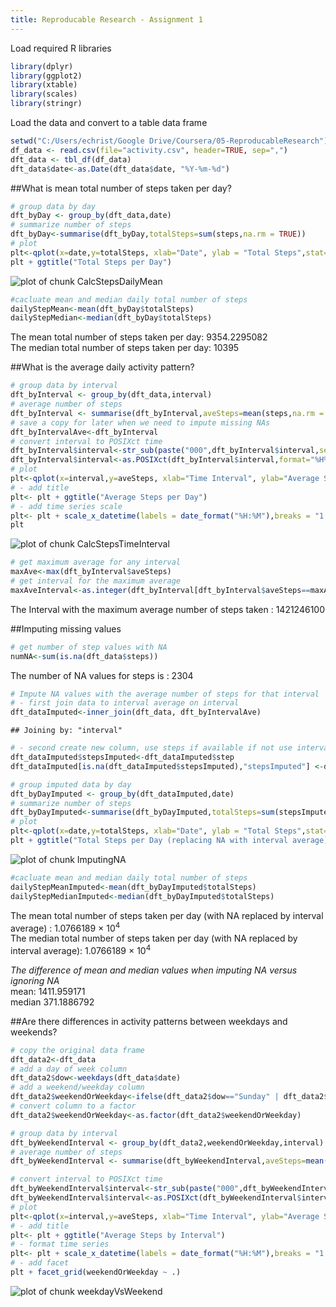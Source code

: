 ```yaml
---
title: Reproducable Research - Assignment 1
---
```


Load required R libraries


```r
library(dplyr)
library(ggplot2)
library(xtable)
library(scales)
library(stringr)
```
Load the data and convert to a table data frame


```r
setwd("C:/Users/echrist/Google Drive/Coursera/05-ReproducableResearch")
df_data <- read.csv(file="activity.csv", header=TRUE, sep=",")
dft_data <- tbl_df(df_data)
dft_data$date<-as.Date(dft_data$date, "%Y-%m-%d")
```
  
##What is mean total number of steps taken per day?


```r
# group data by day
dft_byDay <- group_by(dft_data,date)
# summarize number of steps
dft_byDay<-summarise(dft_byDay,totalSteps=sum(steps,na.rm = TRUE))
# plot 
plt<-qplot(x=date,y=totalSteps, xlab="Date", ylab = "Total Steps",stat="identity", data=dft_byDay, geom="histogram")
plt + ggtitle("Total Steps per Day")
```

![plot of chunk CalcStepsDailyMean](figure/CalcStepsDailyMean-1.png) 

```r
#cacluate mean and median daily total number of steps
dailyStepMean<-mean(dft_byDay$totalSteps)
dailyStepMedian<-median(dft_byDay$totalSteps)
```
The mean total number of steps taken per day:  9354.2295082  
The median total number of steps taken per day:  10395
  
##What is the average daily activity pattern?

```r
# group data by interval
dft_byInterval <- group_by(dft_data,interval)
# average number of steps
dft_byInterval <- summarise(dft_byInterval,aveSteps=mean(steps,na.rm = TRUE))
# save a copy for later when we need to impute missing NAs
dft_byIntervalAve<-dft_byInterval
# convert interval to POSIXct time
dft_byInterval$interval<-str_sub(paste("000",dft_byInterval$interval,sep=""),-4,-1)
dft_byInterval$interval<-as.POSIXct(dft_byInterval$interval,format="%H%M")
# plot
plt<-qplot(x=interval,y=aveSteps, xlab="Time Interval", ylab="Average Steps",stat="identity", data=dft_byInterval, geom="line")
# - add title
plt<- plt + ggtitle("Average Steps per Day")
# - add time series scale
plt<- plt + scale_x_datetime(labels = date_format("%H:%M"),breaks = "1 hour")
plt
```

![plot of chunk CalcStepsTimeInterval](figure/CalcStepsTimeInterval-1.png) 

```r
# get maximum average for any interval
maxAve<-max(dft_byInterval$aveSteps)
# get interval for the maximum average
maxAveInterval<-as.integer(dft_byInterval[dft_byInterval$aveSteps==maxAve,1])
```
The Interval with the maximum average number of steps taken :  1421246100

##Imputing missing values

```r
# get number of step values with NA
numNA<-sum(is.na(dft_data$steps))
```
The number of NA values for steps is :  2304


```r
# Impute NA values with the average number of steps for that interval
# - first join data to interval average on interval
dft_dataImputed<-inner_join(dft_data, dft_byIntervalAve)
```

```
## Joining by: "interval"
```

```r
# - second create new column, use steps if available if not use interval average
dft_dataImputed$stepsImputed<-dft_dataImputed$step
dft_dataImputed[is.na(dft_dataImputed$stepsImputed),"stepsImputed"] <-dft_dataImputed[is.na(dft_dataImputed$stepsImputed),"aveSteps"]

# group imputed data by day
dft_byDayImputed <- group_by(dft_dataImputed,date)
# summarize number of steps
dft_byDayImputed<-summarise(dft_byDayImputed,totalSteps=sum(stepsImputed,na.rm = TRUE))
# plot 
plt<-qplot(x=date,y=totalSteps, xlab="Date", ylab = "Total Steps",stat="identity", data=dft_byDayImputed, geom="histogram")
plt + ggtitle("Total Steps per Day (replacing NA with interval average)")
```

![plot of chunk ImputingNA](figure/ImputingNA-1.png) 

```r
#cacluate mean and median daily total number of steps
dailyStepMeanImputed<-mean(dft_byDayImputed$totalSteps)
dailyStepMedianImputed<-median(dft_byDayImputed$totalSteps)
```
The mean total number of steps taken per day (with NA replaced by interval average) :  1.0766189 &times; 10<sup>4</sup>  
The median total number of steps taken per day (with NA replaced by interval average):  1.0766189 &times; 10<sup>4</sup>


*The difference of mean and median values when imputing NA versus ignoring NA*  
mean: 1411.959171  
median 371.1886792


##Are there differences in activity patterns between weekdays and weekends?

```r
# copy the original data frame
dft_data2<-dft_data
# add a day of week column
dft_data2$dow<-weekdays(dft_data$date)
# add a weekend/weekday column
dft_data2$weekendOrWeekday<-ifelse(dft_data2$dow=="Sunday" | dft_data2$dow=="Saturday","Weekend","Weekday")
# convert column to a factor
dft_data2$weekendOrWeekday<-as.factor(dft_data2$weekendOrWeekday)

# group data by interval
dft_byWeekendInterval <- group_by(dft_data2,weekendOrWeekday,interval)
# average number of steps
dft_byWeekendInterval <- summarise(dft_byWeekendInterval,aveSteps=mean(steps,na.rm = TRUE))

# convert interval to POSIXct time
dft_byWeekendInterval$interval<-str_sub(paste("000",dft_byWeekendInterval$interval,sep=""),-4,-1)
dft_byWeekendInterval$interval<-as.POSIXct(dft_byWeekendInterval$interval,format="%H%M")
# plot
plt<-qplot(x=interval,y=aveSteps, xlab="Time Interval", ylab="Average Steps",stat="identity", data=dft_byWeekendInterval, geom="line")
# - add title
plt<- plt + ggtitle("Average Steps by Interval")
# - format time series
plt<- plt + scale_x_datetime(labels = date_format("%H:%M"),breaks = "1 hour")
# - add facet
plt + facet_grid(weekendOrWeekday ~ .)
```

![plot of chunk weekdayVsWeekend](figure/weekdayVsWeekend-1.png) 
